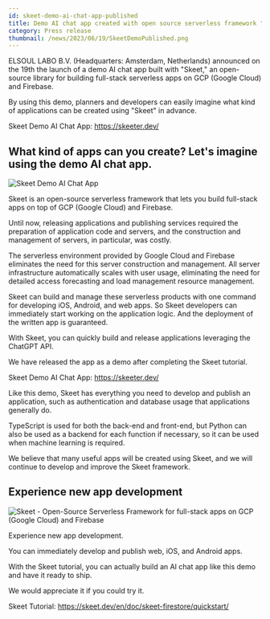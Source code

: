 ```yaml
---
id: skeet-demo-ai-chat-app-published
title: Demo AI chat app created with open source serverless framework "Skeet" launched
category: Press release
thumbnail: /news/2023/06/19/SkeetDemoPublished.png
---
```


ELSOUL LABO B.V. (Headquarters: Amsterdam, Netherlands) announced on the 19th the launch of a demo AI chat app built with "Skeet," an open-source library for building full-stack serverless apps on GCP (Google Cloud) and Firebase.

By using this demo, planners and developers can easily imagine what kind of applications can be created using "Skeet" in advance.

Skeet Demo AI Chat App: https://skeeter.dev/

## What kind of apps can you create? Let's imagine using the demo AI chat app.

![Skeet Demo AI Chat App](/news/2023/06/19/SkeeterAppSample16-9.png)

Skeet is an open-source serverless framework that lets you build full-stack apps on top of GCP (Google Cloud) and Firebase.

Until now, releasing applications and publishing services required the preparation of application code and servers, and the construction and management of servers, in particular, was costly.

The serverless environment provided by Google Cloud and Firebase eliminates the need for this server construction and management. All server infrastructure automatically scales with user usage, eliminating the need for detailed access forecasting and load management resource management.

Skeet can build and manage these serverless products with one command for developing iOS, Android, and web apps. So Skeet developers can immediately start working on the application logic. And the deployment of the written app is guaranteed.

With Skeet, you can quickly build and release applications leveraging the ChatGPT API.

We have released the app as a demo after completing the Skeet tutorial.

Skeet Demo AI Chat App: https://skeeter.dev/

Like this demo, Skeet has everything you need to develop and publish an application, such as authentication and database usage that applications generally do.

TypeScript is used for both the back-end and front-end, but Python can also be used as a backend for each function if necessary, so it can be used when machine learning is required.

We believe that many useful apps will be created using Skeet, and we will continue to develop and improve the Skeet framework.

## Experience new app development

![Skeet - Open-Source Serverless Framework for full-stack apps on GCP (Google Cloud) and Firebase](/news/2023/06/13/EffortlessServerlessSkeet.png)

Experience new app development.

You can immediately develop and publish web, iOS, and Android apps.

With the Skeet tutorial, you can actually build an AI chat app like this demo and have it ready to ship.

We would appreciate it if you could try it.

Skeet Tutorial: https://skeet.dev/en/doc/skeet-firestore/quickstart/
